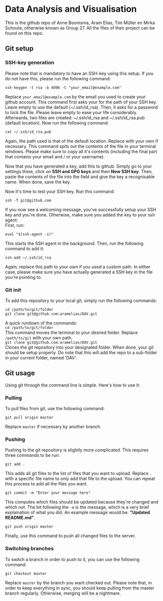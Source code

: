 # Data Analysis and Visualisation
This is the github repo of Anne Boomsma, Aram Elias, Tim Müller en Mirka Schoute, otherwise known as Group 27. All the files of their project can be found on this repo.

## Git setup
### SSH-key generation
Please note that is mandatory to have an SSH-key using this setup. If you do not have this, please run the following command:  
```
ssh-keygen -t rsa -b 4096 -C "your_email@example.com"
```
Replace `your_email@example.com` by the email you used to create your github account. This command first asks your for the path of your SSH key. Leave empty to use the default (~/.ssh/id_rsa). Then, it asks for a password to lock the file. Please leave empty to ease your life considerably. Afterwards, two files are created: ~/.ssh/id_rsa and ~/.ssh/id_rsa.pub (default location). Now run the following command:  
```
cat ~/.ssh/id_rsa.pub
```
Again, the path used is that of the default location. Replace with your own if necessary. This command spits out the contents of the file in your terminal windows. Please make sure to copy all it's contents (including the final part that contains your email and / or your username).

Now that you have generated a key, add this to github. Simply go to your settings there, click on **SSH and GPG keys** and then **New SSH key**. Then, paste the contents of the file into the field and give the key a recognisable name. When done, save the key.

Now it's time to test your SSH key. Run this command:  
```
ssh -T git@github.com
```
If you now see a welcoming message, you've successfully setup your SSH key and you're done. Otherwise, make sure you added the key to your ssh agent:  
First, run:  
```
eval "$(ssh-agent -s)"
```
This starts the SSH agent in the background. Then, run the following command to add it:  
```
ssh-add ~/.ssh/id_rsa
```  
Again, replace this path to your own if you used a custom path. In either case, please make sure you have actually generated a SSH key in the file you're pointing to.

### Git init
To add this repository to your local git, simply run the following commands:
```
cd /path/to/git/folder
git clone git@github.com:aramelias/DAV.git
```
A quick rundown of the commands:  
`cd /path/to/git/folder`  
This command moves the terminal to your desired folder. Replace `/path/to/git` with your own path.  
`git clone git@github.com:aramelias/DAV.git`  
Clones the git repository into your designated folder. When done, your git should be setup properly. Do note that this will add the repo to a sub-folder in your current folder, named 'DAV'.

## Git usage
Using git through the command line is simple. Here's how to use it:
### Pulling
To pull files from git, use the following command:  
```
git pull origin master
```
Replace `master` if necessary by another branch.
### Pushing
Pushing to the git repository is slightly more complicated. This requires three commands to be run:  
```
git add .
```
This adds all git files to the list of files that you want to upload. Replace `.` with a specific file name to only add that file to the upload. You can repeat this process to add all the files you want.  
```
git commit -m "Enter your message here"
```
This computes which files should be updated because they're changed and which not. The bit following the `-m` is the message, which is a very brief explaination of what you did. An example message would be: **"Updated README.md"**.  
```
git push origin master
```
Finally, use this command to push all changed files to the server.
### Switching branches
To switch a branch in order to push to it, you can use the following command:
```
git checkout master
```
Replace `master` by the branch you want checked out. Please note that, in order to keep everything in sync, you should keep pulling from the master branch regularly. Otherwise, merging will be a nightmare.
